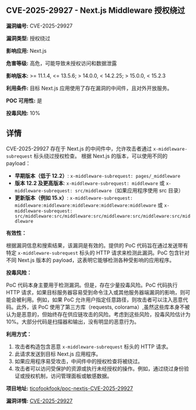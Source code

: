 ## CVE-2025-29927 - Next.js Middleware 授权绕过

**漏洞编号:** CVE-2025-29927

**漏洞类型:** 授权绕过

**影响应用:** Next.js

**危害等级:** 高危，可能导致未授权访问和数据泄露

**影响版本:** >= 11.1.4, <= 13.5.6; > 14.0.0, < 14.2.25; > 15.0.0, < 15.2.3

**利用条件:** 目标 Next.js 应用使用了存在漏洞的中间件，且对外开放服务。

**POC 可用性:** 是

**投毒风险:** 10%

## 详情

CVE-2025-29927 存在于 Next.js 的中间件中，允许攻击者通过 `x-middleware-subrequest` 标头绕过授权检查。 根据 Next.js 的版本，可以使用不同的 payload：

*   **早期版本（低于 12.2）**: `x-middleware-subrequest: pages/_middleware`
*   **版本 12.2 及更高版本**: `x-middleware-subrequest: middleware` 或 `x-middleware-subrequest: src/middleware`（如果应用程序使用 src 目录）
*   **更新版本（例如 15.x）**: `x-middleware-subrequest: middleware:middleware:middleware:middleware:middleware` 或 `x-middleware-subrequest: src/middleware:src/middleware:src/middleware:src/middleware:src/middleware`

**有效性：**

根据漏洞信息和搜索结果，该漏洞是有效的。提供的 PoC 代码旨在通过发送带有特定 `x-middleware-subrequest` 标头的 HTTP 请求来检测此漏洞。PoC 包含针对不同 Next.js 版本的 payload，这表明它能够检测各种受影响的应用程序。

**投毒风险：**

PoC 代码本身主要用于检测漏洞。但是，存在少量投毒风险。PoC 代码执行 HTTP 请求，如果目标服务器容易受到命令注入或其他服务器端漏洞的影响，则可能会被利用。例如，如果 PoC 允许用户指定任意路径，则攻击者可以注入恶意代码。此外，该 PoC 使用了第三方库（requests, colorama）,虽然这些库本身不被认为是恶意的，但始终存在供应链攻击的风险。考虑到这些风险，投毒风险估计为 10%。大部分代码是扫描器和输出，没有明显的恶意行为。

**利用方式：**

1.  攻击者构造包含恶意 `x-middleware-subrequest` 标头的 HTTP 请求。
2.  此请求发送到目标 Next.js 应用程序。
3.  如果应用程序易受攻击，中间件中的授权检查将被绕过。
4.  攻击者可以访问受保护的资源或执行未经授权的操作。例如，通过绕过身份验证或授权机制，访问管理面板或敏感数据。

**项目地址:** [ticofookfook/poc-nextjs-CVE-2025-29927](https://github.com/ticofookfook/poc-nextjs-CVE-2025-29927)

**漏洞详情:** [CVE-2025-29927](https://nvd.nist.gov/vuln/detail/CVE-2025-29927)